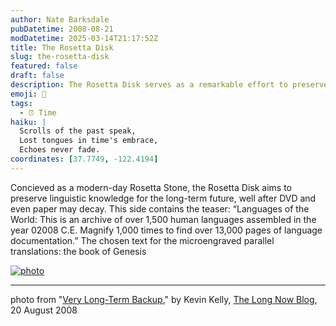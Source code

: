 ```yaml
---
author: Nate Barksdale
pubDatetime: 2008-08-21
modDatetime: 2025-03-14T21:17:52Z
title: The Rosetta Disk
slug: the-rosetta-disk
featured: false
draft: false
description: The Rosetta Disk serves as a remarkable effort to preserve the world's linguistic heritage for future generations. “Languages of the World
emoji: 📜
tags:
  - ⏰ Time
haiku: |
  Scrolls of the past speak,  
  Lost tongues in time's embrace,  
  Echoes never fade.
coordinates: [37.7749, -122.4194]
---
```


Concieved as a modern-day Rosetta Stone, the Rosetta Disk aims to preserve linguistic knowledge for the long-term future, well after DVD and even paper may decay. This side contains the teaser: “Languages of the World: This is an archive of over 1,500 human languages assembled in the year 02008 C.E. Magnify 1,000 times to find over 13,000 pages of language documentation.” The chosen text for the microengraved parallel translations: the book of Genesis

[![photo](http://culture-making.com/media/Rosettaball-1.jpg)](http://blog.longnow.org/2008/08/20/very-long-term-backup/)

---

photo from "[Very Long-Term Backup](http://blog.longnow.org/2008/08/20/very-long-term-backup/)," by Kevin Kelly, [The Long Now Blog](http://blog.longnow.org/2008/08/20/very-long-term-backup/), 20 August 2008
